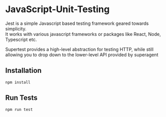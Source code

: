 # JavaScript-Unit-Testing
Jest is a simple Javascript based testing framework geared towards simplicity.  
It works with various javascript frameworks or packages like React, Node, Typescript etc.

Supertest provides a high-level abstraction for testing HTTP, while still allowing you to drop down to the lower-level API provided by superagent

## Installation
`npm install`

## Run Tests
`npm run test`